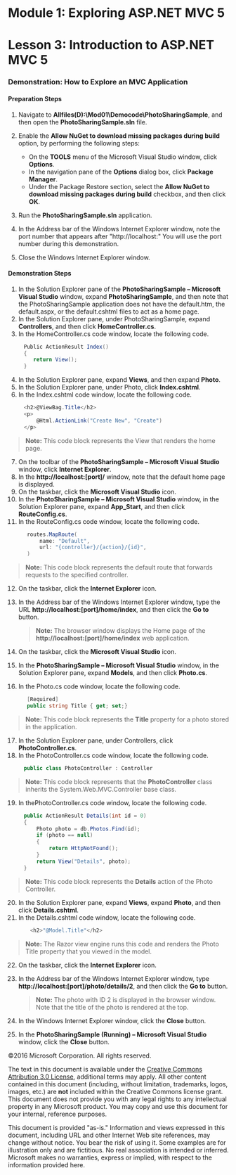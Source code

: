 # Module 1: Exploring ASP.NET MVC 5

# Lesson 3: Introduction to ASP.NET MVC 5

### Demonstration: How to Explore an MVC Application

#### Preparation Steps 

1. Navigate to **Allfiles(D):\Mod01\Democode\PhotoSharingSample**, and then open the **PhotoSharingSample.sln** file.
2. Enable the **Allow NuGet to download missing packages during build** option, by performing the following steps:

     - On the **TOOLS** menu of the Microsoft Visual Studio window, click **Options**.
     - In the navigation pane of the **Options** dialog box, click **Package Manager**.
     - Under the Package Restore section, select the **Allow NuGet to download missing packages during build** checkbox, and then click **OK**.

3. Run the **PhotoSharingSample.sln** application.
4. In the Address bar of the Windows Internet Explorer window, note the port number that appears after "http://localhost:" You will use the port number during this demonstration.
5. Close the Windows Internet Explorer window.


#### Demonstration Steps

1. In the Solution Explorer pane of the **PhotoSharingSample – Microsoft Visual Studio** window, expand **PhotoSharingSample**, and then note that the PhotoSharingSample application does not have the default.htm, the default.aspx, or the default.cshtml files to act as a home page.
2. In the Solution Explorer pane, under PhotoSharingSample, expand **Controllers**, and then click **HomeController.cs**.
3. In the HomeController.cs code window, locate the following code.

  ```cs
       Public ActionResult Index()
       {
          return View();
       }
```

4. In the Solution Explorer pane, expand **Views**, and then expand **Photo**.
5. In the Solution Explorer pane, under Photo, click **Index.cshtml**.
6. In the Index.cshtml code window, locate the following code.

  ```cs
       <h2>@ViewBag.Title</h2>
       <p>
           @Html.ActionLink("Create New", "Create")
       </p>
```
 >**Note:** This code block represents the View that renders the home page.

7. On the toolbar of the **PhotoSharingSample – Microsoft Visual Studio** window, click **Internet Explorer**.
8. In the **http://localhost:[port]/** window, note that the default home page is displayed.
9. On the taskbar, click the **Microsoft Visual Studio** icon.
10. In the **PhotoSharingSample – Microsoft Visual Studio** window, in the Solution Explorer pane, expand **App_Start**, and then click **RouteConfig.cs**.
11. In the RouteConfig.cs code window, locate the following code.

  ```cs
        routes.MapRoute(
            name: "Default",
            url: "{controller}/{action}/{id}",
        )
```
>**Note:** This code block represents the default route that forwards requests to the specified controller.

12. On the taskbar, click the **Internet Explorer** icon.
13. In the Address bar of the Windows Internet Explorer window, type the URL **http://localhost:[port]/home/index**, and then click the **Go to** button.

     >**Note:** The browser window displays the Home page of the **http://localhost:[port]/home/index** web application.

14. On the taskbar, click the **Microsoft Visual Studio** icon.
15. In the **PhotoSharingSample – Microsoft Visual Studio** window, in the Solution Explorer pane, expand **Models**, and then click **Photo.cs**.
16. In the Photo.cs code window, locate the following code.

  ```cs
        [Required]
        public string Title { get; set;}
```
   >**Note:** This code block represents the **Title** property for a photo stored in the application.

17. In the Solution Explorer pane, under Controllers, click **PhotoController.cs**.
18. In the PhotoController.cs code window, locate the following code.

  ```cs
       public class PhotoController : Controller
```
   >**Note:** This code block represents that the **PhotoController** class inherits the System.Web.MVC.Controller base class.

19. In thePhotoController.cs code window, locate the following code.

  ```cs
       public ActionResult Details(int id = 0)
       {
           Photo photo = db.Photos.Find(id);
           if (photo == null)
           {
               return HttpNotFound();
           }
           return View("Details", photo);
       }
```
   >**Note:** This code block represents the **Details** action of the Photo Controller.

20. In the Solution Explorer pane, expand **Views**, expand **Photo**, and then click **Details.cshtml**.
21. In the Details.cshtml code window, locate the following code.

  ```cs
         <h2>"@Model.Title"</h2>
```
   >**Note:**  The Razor view engine runs this code and renders the Photo Title property that you viewed in the model.

22. On the taskbar, click the **Internet Explorer** icon.
23. In the Address bar of the Windows Internet Explorer window, type **http://localhost:[port]/photo/details/2**, and then click the **Go to** button.

    >**Note:** The photo with ID 2 is displayed in the browser window. Note that the title of the photo is rendered at the top.

24. In the Windows Internet Explorer window, click the **Close** button.
25. In the **PhotoSharingSample (Running) – Microsoft Visual Studio** window, click the **Close** button.

©2016 Microsoft Corporation. All rights reserved.

The text in this document is available under the  [Creative Commons Attribution 3.0 License](https://creativecommons.org/licenses/by/3.0/legalcode), additional terms may apply. All other content contained in this document (including, without limitation, trademarks, logos, images, etc.) are  **not**  included within the Creative Commons license grant. This document does not provide you with any legal rights to any intellectual property in any Microsoft product. You may copy and use this document for your internal, reference purposes.

This document is provided &quot;as-is.&quot; Information and views expressed in this document, including URL and other Internet Web site references, may change without notice. You bear the risk of using it. Some examples are for illustration only and are fictitious. No real association is intended or inferred. Microsoft makes no warranties, express or implied, with respect to the information provided here.
